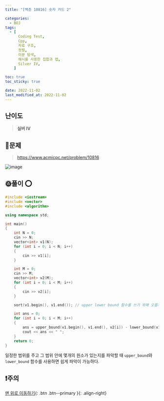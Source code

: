 ```yaml
---
title: "[백준 10816] 숫자 카드 2"

categories:
  - BOJ
tags:
  - [
      Coding Test,
      Cpp,
      자료 구조,
      정렬,
      이분 탐색,
      해시를 사용한 집합과 맵,
      Silver IV,
    ]

toc: true
toc_sticky: true

date: 2022-11-02
last_modified_at: 2022-11-02
---
```


## 난이도

> **실버 IV**

## 📜문제

> <https://www.acmicpc.net/problem/10816>

![image](https://user-images.githubusercontent.com/81313733/199403610-75e0b6e4-f5b6-4136-93e8-00936a668534.png)

## 🌞풀이 ⭕

```c++
#include <iostream>
#include <vector>
#include <algorithm>

using namespace std;

int main()
{
	int N = 0;
	cin >> N;
	vector<int> v1(N);
	for (int i = 0; i < N; i++)
	{
		cin >> v1[i];
	}

	int M = 0;
	cin >> M;
	vector<int> v2(M);
	for (int i = 0; i < M; i++)
	{
		cin >> v2[i];
	}

	sort(v1.begin(), v1.end()); // upper lower bound 함수를 쓰기 위해 오름차순 정렬

	int ans = 0;
	for (int i = 0; i < M; i++)
	{
		ans = upper_bound(v1.begin(), v1.end(), v2[i]) - lower_bound(v1.begin(), v1.end(), v2[i]);
		cout << ans << " ";
	}
	return 0;
}
```

일정한 범위를 주고 그 범위 안에 몇개의 원소가 있는지를 파악할 때 `upper_bound`와 `lower_bound` 함수를 사용하면 쉽게 파악이 가능하다.

## ❗주의

[맨 위로 이동하기](#){: .btn .btn--primary }{: .align-right}
